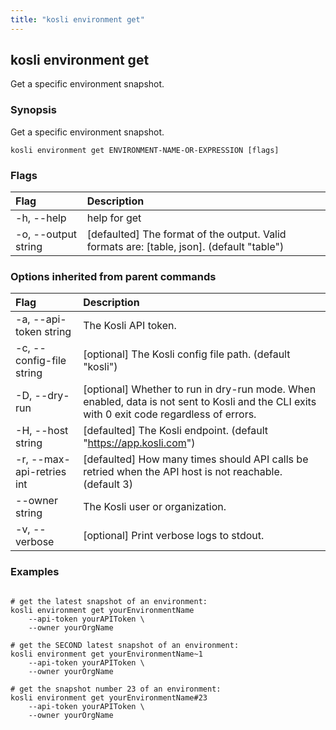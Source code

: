 ```yaml
---
title: "kosli environment get"
---
```


## kosli environment get

Get a specific environment snapshot.

### Synopsis

Get a specific environment snapshot.

```shell
kosli environment get ENVIRONMENT-NAME-OR-EXPRESSION [flags]
```

### Flags
| Flag | Description |
| :--- | :--- |
|    -h, --help  |  help for get  |
|    -o, --output string  |  [defaulted] The format of the output. Valid formats are: [table, json]. (default "table")  |


### Options inherited from parent commands
| Flag | Description |
| :--- | :--- |
|    -a, --api-token string  |  The Kosli API token.  |
|    -c, --config-file string  |  [optional] The Kosli config file path. (default "kosli")  |
|    -D, --dry-run  |  [optional] Whether to run in dry-run mode. When enabled, data is not sent to Kosli and the CLI exits with 0 exit code regardless of errors.  |
|    -H, --host string  |  [defaulted] The Kosli endpoint. (default "https://app.kosli.com")  |
|    -r, --max-api-retries int  |  [defaulted] How many times should API calls be retried when the API host is not reachable. (default 3)  |
|        --owner string  |  The Kosli user or organization.  |
|    -v, --verbose  |  [optional] Print verbose logs to stdout.  |


### Examples

```shell

# get the latest snapshot of an environment:
kosli environment get yourEnvironmentName
	--api-token yourAPIToken \
	--owner yourOrgName 

# get the SECOND latest snapshot of an environment:
kosli environment get yourEnvironmentName~1
	--api-token yourAPIToken \
	--owner yourOrgName 

# get the snapshot number 23 of an environment:
kosli environment get yourEnvironmentName#23
	--api-token yourAPIToken \
	--owner yourOrgName 

```

